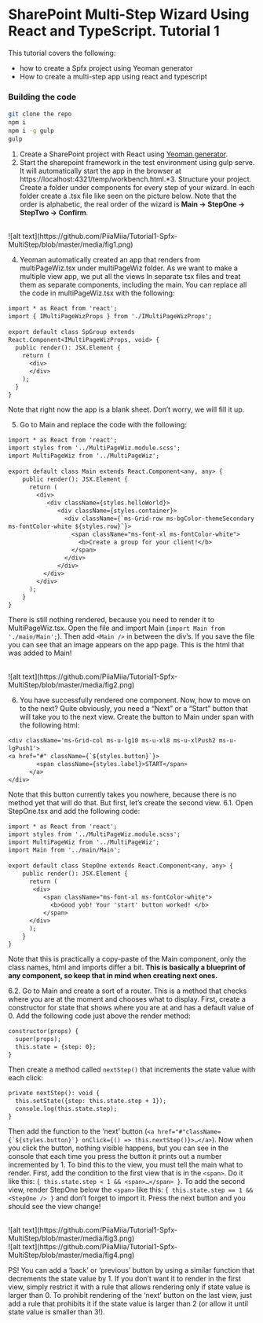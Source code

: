 # SharePoint Multi-Step Wizard Using React and TypeScript. Tutorial 1

This tutorial covers the following:
- how to create a Spfx project using Yeoman generator
- How to create a multi-step app using react and typescript

### Building the code

```bash
git clone the repo
npm i
npm i -g gulp
gulp
```

1.	Create a SharePoint project with React using [Yeoman generator](https://dev.office.com/sharepoint/docs/spfx/web-parts/get-started/build-a-hello-world-web-part).
2.	Start the sharepoint framework in the test environment using gulp serve. It will automatically start the app in the browser at https://localhost:4321/temp/workbench.html.*3.	Structure your project. Create a folder under components for every step of your wizard. In each folder create a .tsx file like seen on the picture below. Note that the order is alphabetic, the real order of the wizard is **Main -> StepOne -> StepTwo ->  Confirm**.

<br>
![alt text](https://github.com/PiiaMiia/Tutorial1-Spfx-MultiStep/blob/master/media/fig1.png)

4.	Yeoman automatically created an app that renders from multiPageWiz.tsx under multiPageWiz folder. As we want to make a multiple view app, we put all the views In separate tsx files and treat them as separate components, including the main.
You can replace all the code in multiPageWiz.tsx with the following:

```
import * as React from 'react';
import { IMultiPageWizProps } from './IMultiPageWizProps';

export default class SpGroup extends React.Component<IMultiPageWizProps, void> {
  public render(): JSX.Element {
    return (
      <div>
      </div>
    );
  }
}
```

Note that right now the app is a blank sheet. Don’t worry, we will fill it up.

5.	 Go to Main and replace the code with the following:

```
import * as React from 'react';
import styles from '../MultiPageWiz.module.scss';
import MultiPageWiz from '../MultiPageWiz';

export default class Main extends React.Component<any, any> {
    public render(): JSX.Element {
      return (
        <div>
           <div className={styles.helloWorld}>  
              <div className={styles.container}>
                <div className={`ms-Grid-row ms-bgColor-themeSecondary ms-fontColor-white ${styles.row}`}>
                  <span className="ms-font-xl ms-fontColor-white">
                    <b>Create a group for your client!</b>
                  </span>
                </div>
              </div>
          </div>
        </div>
      );
    }
}
```

There is still nothing rendered, because you need to render it to MultiPageWiz.tsx. Open the file and import Main (```import Main from './main/Main';```).
Then add ```<Main />``` in between the div’s.
If you save the file you can see that an image appears on the app page. This is the html that was added to Main!

<br>
![alt text](https://github.com/PiiaMiia/Tutorial1-Spfx-MultiStep/blob/master/media/fig2.png)

6.	You have successfully rendered one component. Now, how to move on to the next? Quite obviously, you need a “Next” or a “Start” button that will take you to the next view. Create the button to Main under span with the following html:

```
<div className='ms-Grid-col ms-u-lg10 ms-u-xl8 ms-u-xlPush2 ms-u-lgPush1'>
<a href="#" className={`${styles.button}`}>
      	<span className={styles.label}>START</span>
      </a>
</div>
```

Note that this button currently takes you nowhere, because there is no method yet that will do that. But first, let’s create the second view.
6.1.	 Open StepOne.tsx and add the following code:

```
import * as React from 'react';
import styles from '../MultiPageWiz.module.scss';
import MultiPageWiz from '../MultiPageWiz';
import Main from '../main/Main';

export default class StepOne extends React.Component<any, any> {
    public render(): JSX.Element {
      return (
       <div>
          <span className="ms-font-xl ms-fontColor-white">
            <b>Good yob! Your 'start' button worked! </b>
          </span>
      </div>
      );
    }
}
```

Note that this is practically a copy-paste of the Main component, only the class names, html and imports differ a bit. **This is basically a blueprint of any component, so keep that in mind when creating next ones.**

6.2.	Go to Main and create a sort of a router. This is a method that checks where you are at the moment and chooses what to display. First, create a constructor for state that shows where you are at and has a default value of 0. Add the following code just above the render method:

```
constructor(props) {
  super(props);
  this.state = {step: 0};
}   
```

Then create a method called ```nextStep()``` that increments the state value with each click:

```
private nextStep(): void {
  this.setState({step: this.state.step + 1});
  console.log(this.state.step);
}
```

Then add the function to the ‘next’ button (```<a href="#"className={`${styles.button}`} onClick={() => this.nextStep()}>…</a>```).  Now when you click the button, nothing visible happens, but you can see in the console that each time you press the button it prints out a number incremented by 1. To bind this to the view, you must tell the main what to render. First, add the condition to the first view that is in the ```<span>```. Do it like this: ```{ this.state.step < 1 && <span>…</span> }```. To add the second view, render StepOne below the ```<span>``` like this: ```{ this.state.step == 1 && <StepOne /> }``` and don’t forget to import it. Press the next button and you should see the view change!

<br>
![alt text](https://github.com/PiiaMiia/Tutorial1-Spfx-MultiStep/blob/master/media/fig3.png)
<br>
![alt text](https://github.com/PiiaMiia/Tutorial1-Spfx-MultiStep/blob/master/media/fig4.png)

PS! You can add a ’back’ or ‘previous’ button by using a similar function that decrements the state value by 1. If you don’t want it to render in the first view, simply restrict it with a rule that allows rendering only if state value is larger than 0. To prohibit rendering of the ‘next’ button on the last view, just add a rule that prohibits it if the state value is larger than 2 (or allow it until state value is smaller than 3!).
